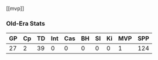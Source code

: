 [[mvp]]

### Old-Era Stats

| GP | Cp | TD | Int | Cas | BH | SI | Ki | MVP | SPP |
| -- | -- | -- | -- | -- | -- | -- | -- | -- | -- | 
| 27 | 2 | 39 | 0 | 0 | 0 | 0 | 0 | 1 | 124 |